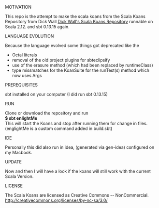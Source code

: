MOTIVATION<p/>
This repo is the attempt to make the scala koans from the Scala Koans Repository from Dick Wall 
<a href="http://bitbucket.org/dickwall/scala-koans/wiki/Home">Dick Wall's Scala Koans Repository</a> runnable on Scala 2.12. and sbt 0.13.15 again.

LANGUAGE EVOLUTION<p/>
Because the language evolved some things got deprecated like the 
<ul>
<li>Octal literals</li>
<li>removal of the old project plugins for sbteclipsify</li>
<li>use of the erasure method (which had been replaced by runtimeClass)</li>
<li>type missmatches for the KoanSuite for the runTest(s) method which now uses Args</li>
</ul>

PREREQUISITES<p/>
sbt installed on your computer (I did run sbt 0.13.15)

RUN<p/>
Clone or download the repository and run <br/><b>$ sbt enlightMe</b>
<br/> 
This will start the Koans and stop after running them for change in files.
<br/>(englightMe is a custom command added in build.sbt)


IDE<p/>
Personally this did also run in idea, (generated via gen-idea) configured on my Macbook.

UPDATE<p/>
Now and then I will have a look if the koans will still work with the current Scala Version.


LICENSE<p/>
The Scala Koans are licensed as Creative Commons -- NonCommercial. http://creativecommons.org/licenses/by-nc-sa/3.0/
